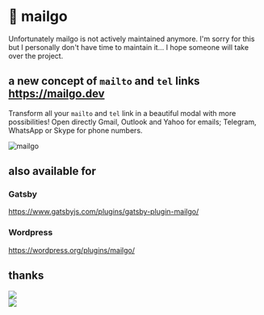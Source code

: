 # 💌 mailgo

Unfortunately mailgo is not actively maintained anymore. I'm sorry for this but I personally don't have time to maintain it... I hope someone will take over the project.

## a new concept of `mailto` and `tel` links <https://mailgo.dev>

Transform all your `mailto` and `tel` link in a beautiful modal with more possibilities!
Open directly Gmail, Outlook and Yahoo for emails; Telegram, WhatsApp or Skype for phone numbers.

![mailgo](https://raw.githubusercontent.com/manzinello/mailgo/master/assets/img/screenshot-1.png)

## also available for

### Gatsby

<https://www.gatsbyjs.com/plugins/gatsby-plugin-mailgo/>

### Wordpress

<https://wordpress.org/plugins/mailgo/>

## thanks

<a target="_blank" href="https://www.browserstack.com">
<img src="https://mailgo.dev/img/browserstack.png" />
</a>

<br/>

<a target="_blank" href="https://www.netlify.com">
<img src="https://mailgo.dev/img/netlify.svg" />
</a>
